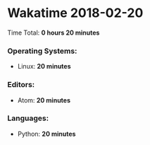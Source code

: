 # Wakatime 2018-02-20

Time Total: **0 hours 20 minutes**

### Operating Systems:
- Linux: **20 minutes** 

### Editors:
- Atom: **20 minutes** 

### Languages:
- Python: **20 minutes** 

